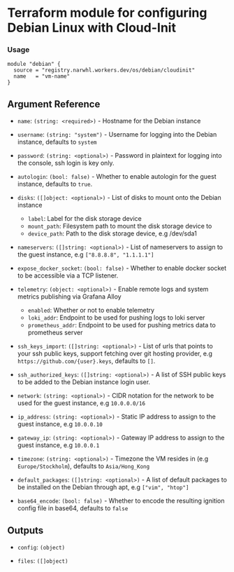 # Terraform module for configuring Debian Linux with Cloud-Init

### Usage

```hcl
module "debian" {
  source = "registry.narwhl.workers.dev/os/debian/cloudinit"
  name   = "vm-name"
}
```

## Argument Reference

- `name`: `(string: <required>)` - Hostname for the Debian instance

- `username`: `(string: "system")` - Username for logging into the Debian instance, defaults to `system`

- `password`: `(string: <optional>)` - Password in plaintext for logging into the console, ssh login is key only.

- `autologin`: `(bool: false)` - Whether to enable autologin for the guest instance, defaults to `true`.

- `disks`: `([]object: <optional>)` - List of disks to mount onto the Debian instance

  - `label`: Label for the disk storage device
  - `mount_path`: Filesystem path to mount the disk storage device to
  - `device_path`: Path to the disk storage device, e.g /dev/sda1

- `nameservers`: `([]string: <optional>)` - List of nameservers to assign to the guest instance, e.g `["8.8.8.8", "1.1.1.1"]`

- `expose_docker_socket`: `(bool: false)` - Whether to enable docker socket to be accessible via a TCP listener.

- `telemetry`: `(object: <optional>)` - Enable remote logs and system metrics publishing via Grafana Alloy

  - `enabled`: Whether or not to enable telemetry
  - `loki_addr`: Endpoint to be used for pushing logs to loki server
  - `prometheus_addr`: Endpoint to be used for pushing metrics data to prometheus server

- `ssh_keys_import`: `([]string: <optional>)` - List of urls that points to your ssh public keys, support fetching over git hosting provider, e.g `https://github.com/{user}.keys`, defaults to `[]`.

- `ssh_authorized_keys`: `([]string: <optional>)` - A list of SSH public keys to be added to the Debian instance login user.

- `network`: `(string: <optional>)` - CIDR notation for the network to be used for the guest instance, e.g `10.0.0.0/16`

- `ip_address`: `(string: <optional>)` - Static IP address to assign to the guest instance, e.g `10.0.0.10`

- `gateway_ip`: `(string: <optional>)` - Gateway IP address to assign to the guest instance, e.g `10.0.0.1`

- `timezone`: `(string: <optional>)` - Timezone the VM resides in (e.g `Europe/Stockholm`), defaults to `Asia/Hong_Kong`

- `default_packages`: `([]string: <optional>)` - A list of default packages to be installed on the Debian through apt, e.g `["vim", "htop"]`

- `base64_encode`: `(bool: false)` - Whether to encode the resulting ignition config file in base64, defaults to `false`

## Outputs

- `config`: `(object)`

- `files`: `([]object)`